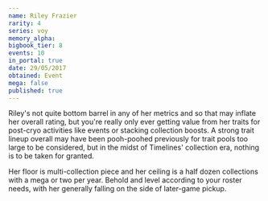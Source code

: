 ```yaml
---
name: Riley Frazier
rarity: 4
series: voy
memory_alpha:
bigbook_tier: 8
events: 10
in_portal: true
date: 29/05/2017
obtained: Event
mega: false
published: true
---
```


Riley's not quite bottom barrel in any of her metrics and so that may inflate her overall rating, but you're really only ever getting value from her traits for post-cryo activities like events or stacking collection boosts. A strong trait lineup overall may have been pooh-poohed previously for trait pools too large to be considered, but in the midst of Timelines' collection era, nothing is to be taken for granted.

Her floor is multi-collection piece and her ceiling is a half dozen collections with a mega or two per year. Behold and level according to your roster needs, with her generally falling on the side of later-game pickup.
